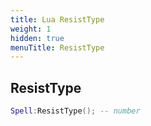 ```yaml
---
title: Lua ResistType
weight: 1
hidden: true
menuTitle: ResistType
---
```

## ResistType
```lua
Spell:ResistType(); -- number
```